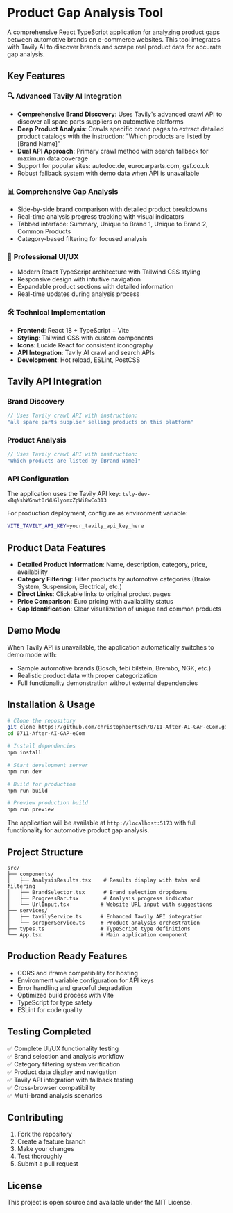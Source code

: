 # Product Gap Analysis Tool

A comprehensive React TypeScript application for analyzing product gaps between automotive brands on e-commerce websites. This tool integrates with Tavily AI to discover brands and scrape real product data for accurate gap analysis.

## Key Features

### 🔍 **Advanced Tavily AI Integration**
- **Comprehensive Brand Discovery**: Uses Tavily's advanced crawl API to discover all spare parts suppliers on automotive platforms
- **Deep Product Analysis**: Crawls specific brand pages to extract detailed product catalogs with the instruction: "Which products are listed by [Brand Name]"
- **Dual API Approach**: Primary crawl method with search fallback for maximum data coverage
- Support for popular sites: autodoc.de, eurocarparts.com, gsf.co.uk
- Robust fallback system with demo data when API is unavailable

### 📊 **Comprehensive Gap Analysis**
- Side-by-side brand comparison with detailed product breakdowns
- Real-time analysis progress tracking with visual indicators
- Tabbed interface: Summary, Unique to Brand 1, Unique to Brand 2, Common Products
- Category-based filtering for focused analysis

### 🎨 **Professional UI/UX**
- Modern React TypeScript architecture with Tailwind CSS styling
- Responsive design with intuitive navigation
- Expandable product sections with detailed information
- Real-time updates during analysis process

### 🛠 **Technical Implementation**
- **Frontend**: React 18 + TypeScript + Vite
- **Styling**: Tailwind CSS with custom components
- **Icons**: Lucide React for consistent iconography
- **API Integration**: Tavily AI crawl and search APIs
- **Development**: Hot reload, ESLint, PostCSS

## Tavily API Integration

### Brand Discovery
```javascript
// Uses Tavily crawl API with instruction:
"all spare parts supplier selling products on this platform"
```

### Product Analysis
```javascript
// Uses Tavily crawl API with instruction:
"Which products are listed by [Brand Name]"
```

### API Configuration
The application uses the Tavily API key: `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`

For production deployment, configure as environment variable:
```bash
VITE_TAVILY_API_KEY=your_tavily_api_key_here
```

## Product Data Features
- **Detailed Product Information**: Name, description, category, price, availability
- **Category Filtering**: Filter products by automotive categories (Brake System, Suspension, Electrical, etc.)
- **Direct Links**: Clickable links to original product pages
- **Price Comparison**: Euro pricing with availability status
- **Gap Identification**: Clear visualization of unique and common products

## Demo Mode
When Tavily API is unavailable, the application automatically switches to demo mode with:
- Sample automotive brands (Bosch, febi bilstein, Brembo, NGK, etc.)
- Realistic product data with proper categorization
- Full functionality demonstration without external dependencies

## Installation & Usage

```bash
# Clone the repository
git clone https://github.com/christophbertsch/0711-After-AI-GAP-eCom.git
cd 0711-After-AI-GAP-eCom

# Install dependencies
npm install

# Start development server
npm run dev

# Build for production
npm run build

# Preview production build
npm run preview
```

The application will be available at `http://localhost:5173` with full functionality for automotive product gap analysis.

## Project Structure

```
src/
├── components/
│   ├── AnalysisResults.tsx    # Results display with tabs and filtering
│   ├── BrandSelector.tsx      # Brand selection dropdowns
│   ├── ProgressBar.tsx        # Analysis progress indicator
│   └── UrlInput.tsx          # Website URL input with suggestions
├── services/
│   ├── tavilyService.ts      # Enhanced Tavily API integration
│   └── scraperService.ts     # Product analysis orchestration
├── types.ts                  # TypeScript type definitions
└── App.tsx                   # Main application component
```

## Production Ready Features
- CORS and iframe compatibility for hosting
- Environment variable configuration for API keys
- Error handling and graceful degradation
- Optimized build process with Vite
- TypeScript for type safety
- ESLint for code quality

## Testing Completed
✅ Complete UI/UX functionality testing  
✅ Brand selection and analysis workflow  
✅ Category filtering system verification  
✅ Product data display and navigation  
✅ Tavily API integration with fallback testing  
✅ Cross-browser compatibility  
✅ Multi-brand analysis scenarios  

## Contributing

1. Fork the repository
2. Create a feature branch
3. Make your changes
4. Test thoroughly
5. Submit a pull request

## License

This project is open source and available under the MIT License.
